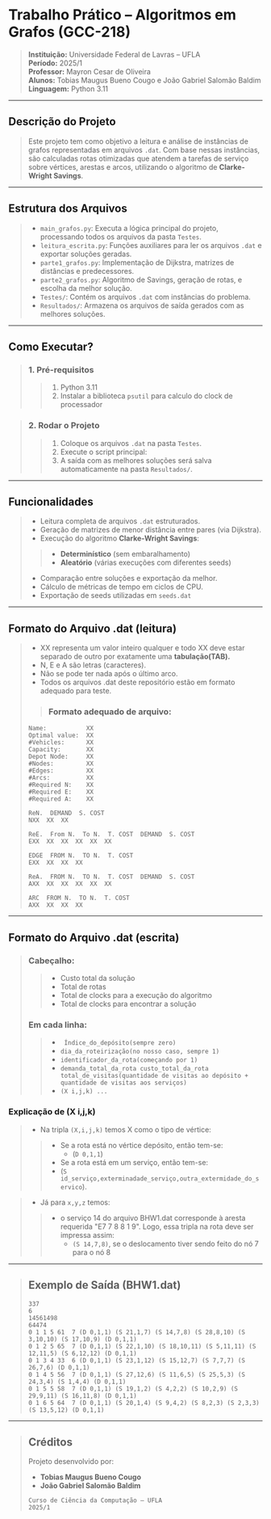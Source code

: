 # Trabalho Prático – Algoritmos em Grafos (GCC-218)

> **Instituição:** Universidade Federal de Lavras – UFLA  
> **Período:** 2025/1  
> **Professor:** Mayron Cesar de Oliveira  
> **Alunos:** Tobias Maugus Bueno Cougo e João Gabriel Salomão Baldim  
> **Linguagem:** Python 3.11  

---

## Descrição do Projeto

> Este projeto tem como objetivo a leitura e análise de instâncias de grafos representadas em arquivos `.dat`. Com base nessas instâncias, são calculadas rotas otimizadas que atendem a tarefas de serviço sobre vértices, arestas e arcos, utilizando o algoritmo de **Clarke-Wright Savings**.

---

##  Estrutura dos Arquivos

> - `main_grafos.py`: Executa a lógica principal do projeto, processando todos os arquivos da pasta `Testes`.
> - `leitura_escrita.py`: Funções auxiliares para ler os arquivos `.dat` e exportar soluções geradas.
> - `parte1_grafos.py`: Implementação de Dijkstra, matrizes de distâncias e predecessores.
> - `parte2_grafos.py`: Algoritmo de Savings, geração de rotas, e escolha da melhor solução.
> - `Testes/`: Contém os arquivos `.dat` com instâncias do problema.
> - `Resultados/`: Armazena os arquivos de saída gerados com as melhores soluções.

---

## Como Executar?

> ### 1. Pré-requisitos
>>1. Python 3.11
>>2. Instalar a biblioteca `psutil` para calculo do clock de processador

> ### 2. Rodar o Projeto
>>1. Coloque os arquivos `.dat` na pasta `Testes`.
>>2. Execute o script principal:
>>3. A saída com as melhores soluções será salva automaticamente na pasta `Resultados/`.
---

## Funcionalidades

>- Leitura completa de arquivos `.dat` estruturados.
>- Geração de matrizes de menor distância entre pares (via Dijkstra).
>- Execução do algoritmo **Clarke-Wright Savings**:
  >>- **Determinístico** (sem embaralhamento)
  >>- **Aleatório** (várias execuções com diferentes seeds)
>- Comparação entre soluções e exportação da melhor.
>- Cálculo de métricas de tempo em ciclos de CPU.
>- Exportação de seeds utilizadas em `seeds.dat`
---

## Formato do Arquivo .dat (leitura)
>- XX representa um valor inteiro qualquer e todo XX deve estar separado de outro por exatamente uma **tabulação(TAB).**  
>- N, E e A são letras (caracteres).  
>- Não se pode ter nada após o último arco.  
>- Todos os arquivos .dat deste repositório estão em formato adequado para teste.  
>>### Formato adequado de arquivo:
>```
>Name:           XX  
>Optimal value:  XX  
>#Vehicles:      XX  
>Capacity:       XX  
>Depot Node:     XX  
>#Nodes:         XX  
>#Edges:         XX  
>#Arcs:          XX  
>#Required N:    XX  
>#Required E:    XX  
>#Required A:    XX 
>
>ReN.  DEMAND  S. COST  
>NXX  XX  XX  
>
>ReE.  From N.  To N.  T. COST  DEMAND  S. COST  
>EXX  XX  XX  XX  XX  XX  
>
>EDGE  FROM N.  TO N.  T. COST  
>EXX  XX  XX  XX  
>
>ReA.  FROM N.  TO N.  T. COST  DEMAND  S. COST  
>AXX  XX  XX  XX  XX  XX  
>
>ARC  FROM N.  TO N.  T. COST  
>AXX  XX  XX  XX  

---

## Formato do Arquivo .dat (escrita)

> ### Cabeçalho:
>>- Custo total da solução
>>- Total de rotas
>>- Total de clocks para a execução do algoritmo
>>- Total de clocks para encontrar a solução
>### Em cada linha:
 >>- ` Índice_do_depósito(sempre zero)`
 >>- `dia_da_roteirização(no nosso caso, sempre 1)`
 >>- `identificador_da_rota(começando por 1)`
 >>- `demanda_total_da_rota custo_total_da_rota total_de_visitas(quantidade de visitas ao depósito + quantidade de visitas aos serviços)`
 >>- `(X i,j,k) ...`

### Explicação de (X i,j,k) 
>-  Na tripla `(X,i,j,k)` temos X como o tipo de vértice:
>>    - Se a rota está no vértice depósito, então tem-se:
>>         - (`D 0,1,1`)
>>- Se a rota está em um serviço, então tem-se:
>>  - (`S id_serviço,exterminadade_serviço,outra_extermidade_do_servico`).


> - Já para  `x,y,z` temos:
>>  - o serviço 14 do arquivo BHW1.dat corresponde à aresta requerida "E7	7	8	8	1	9". Logo, essa tripla na rota deve ser impressa assim:
>>    - ```(S 14,7,8)```, se o deslocamento tiver sendo feito do nó 7 para o nó 8

---

>## Exemplo de Saída (BHW1.dat)
>```
>337
>6
>14561498
>64474
>0 1 1 5 61  7 (D 0,1,1) (S 21,1,7) (S 14,7,8) (S 28,8,10) (S 3,10,10) (S 17,10,9) (D 0,1,1)
>0 1 2 5 65  7 (D 0,1,1) (S 22,1,10) (S 18,10,11) (S 5,11,11) (S 12,11,5) (S 6,12,12) (D 0,1,1)
>0 1 3 4 33  6 (D 0,1,1) (S 23,1,12) (S 15,12,7) (S 7,7,7) (S 26,7,6) (D 0,1,1)
>0 1 4 5 56  7 (D 0,1,1) (S 27,12,6) (S 11,6,5) (S 25,5,3) (S 24,3,4) (S 1,4,4) (D 0,1,1)
>0 1 5 5 58  7 (D 0,1,1) (S 19,1,2) (S 4,2,2) (S 10,2,9) (S 29,9,11) (S 16,11,8) (D 0,1,1)
>0 1 6 5 64  7 (D 0,1,1) (S 20,1,4) (S 9,4,2) (S 8,2,3) (S 2,3,3) (S 13,5,12) (D 0,1,1)


---

>## Créditos
>
>Projeto desenvolvido por:
>
>- **Tobias Maugus Bueno Cougo**
>- **João Gabriel Salomão Baldim**
>```
>Curso de Ciência da Computação – UFLA  
>2025/1
